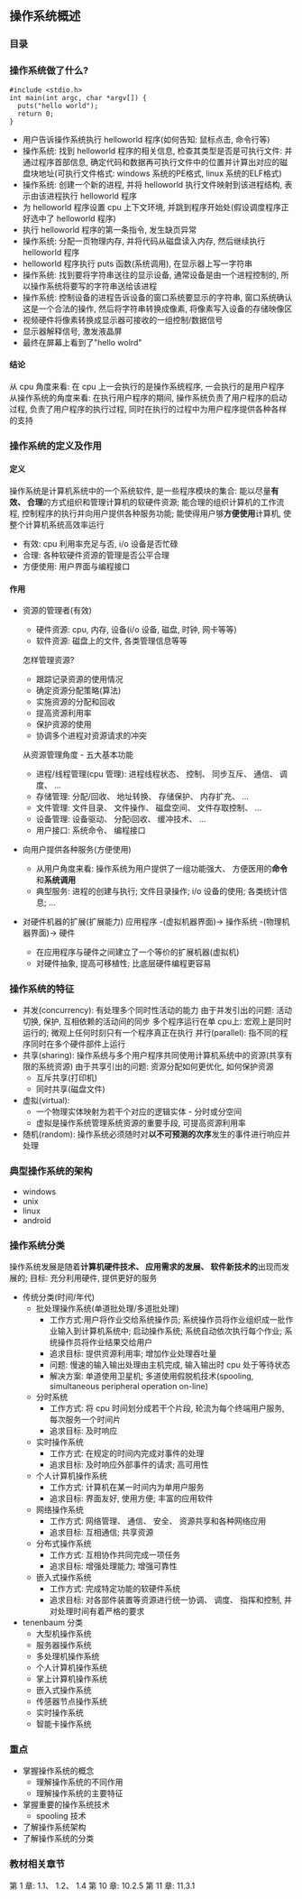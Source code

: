 ## 操作系统概述
### 目录

### 操作系统做了什么?
```
#include <stdio.h>
int main(int argc, char *argv[]) {
  puts("hello world");
  return 0;
}
```
- 用户告诉操作系统执行 helloworld 程序(如何告知: 鼠标点击, 命令行等)
- 操作系统: 找到 helloworld 程序的相关信息, 检查其类型是否是可执行文件: 并通过程序首部信息, 确定代码和数据再可执行文件中的位置并计算出对应的磁盘块地址(可执行文件格式: windows 系统的PE格式, linux 系统的ELF格式)
- 操作系统: 创建一个新的进程, 并将 helloworld 执行文件映射到该进程结构, 表示由该进程执行 helloworld 程序
- 为 helloworld 程序设置 cpu 上下文环境, 并跳到程序开始处(假设调度程序正好选中了 helloworld 程序)
- 执行 helloworld 程序的第一条指令, 发生缺页异常
- 操作系统: 分配一页物理内存, 并将代码从磁盘读入内存, 然后继续执行 helloworld 程序
- helloworld 程序执行 puts 函数(系统调用), 在显示器上写一字符串
- 操作系统: 找到要将字符串送往的显示设备, 通常设备是由一个进程控制的, 所以操作系统将要写的字符串送给该进程
- 操作系统: 控制设备的进程告诉设备的窗口系统要显示的字符串, 窗口系统确认这是一个合法的操作, 然后将字符串转换成像素, 将像素写入设备的存储映像区
- 视频硬件将像素转换成显示器可接收的一组控制/数据信号
- 显示器解释信号, 激发液晶屏
- 最终在屏幕上看到了"hello wolrd"
#### 结论
从 cpu 角度来看: 在 cpu 上一会执行的是操作系统程序, 一会执行的是用户程序
从操作系统的角度来看: 在执行用户程序的期间, 操作系统负责了用户程序的启动过程, 负责了用户程序的执行过程, 同时在执行的过程中为用户程序提供各种各样的支持

### 操作系统的定义及作用
#### 定义
操作系统是计算机系统中的一个系统软件, 是一些程序模块的集合: 能以尽量**有效、 合理**的方式组织和管理计算机的软硬件资源; 能合理的组织计算机的工作流程, 控制程序的执行并向用户提供各种服务功能; 能使得用户够**方便使用**计算机, 使整个计算机系统高效率运行
- 有效: cpu 利用率充足与否, i/o 设备是否忙碌
- 合理: 各种软硬件资源的管理是否公平合理
- 方便使用: 用户界面与编程接口

#### 作用
- 资源的管理者(有效)
  - 硬件资源: cpu, 内存, 设备(i/o 设备, 磁盘, 时钟, 网卡等等)
  - 软件资源: 磁盘上的文件, 各类管理信息等等

  怎样管理资源?
    - 跟踪记录资源的使用情况
    - 确定资源分配策略(算法)
    - 实施资源的分配和回收
    - 提高资源利用率
    - 保护资源的使用
    - 协调多个进程对资源请求的冲突

  从资源管理角度 - 五大基本功能
    - 进程/线程管理(cpu 管理): 进程线程状态、 控制、 同步互斥、 通信、 调度、 ...
    - 存储管理: 分配/回收、 地址转换、 存储保护、 内存扩充、 ...
    - 文件管理: 文件目录、 文件操作、 磁盘空间、 文件存取控制、 ...
    - 设备管理: 设备驱动、 分配i回收、 缓冲技术、 ...
    - 用户接口: 系统命令、 编程接口
- 向用户提供各种服务(方便使用)
  - 从用户角度来看: 操作系统为用户提供了一组功能强大、 方便医用的**命令**和**系统调用**
  - 典型服务: 进程的创建与执行; 文件目录操作; i/o 设备的使用; 各类统计信息; ...
- 对硬件机器的扩展(扩展能力)
应用程序 -(虚拟机器界面)-> 操作系统 -(物理机器界面)-> 硬件
  - 在应用程序与硬件之间建立了一个等价的扩展机器(虚拟机)
  - 对硬件抽象, 提高可移植性; 比底层硬件编程更容易

### 操作系统的特征
- 并发(concurrency): 有处理多个同时性活动的能力
由于并发引出的问题: 活动切换, 保护, 互相依赖的活动间的同步
多个程序运行在单 cpu上: 宏观上是同时运行的; 微观上任何时刻只有一个程序真正在执行
并行(parallel): 指不同的程序同时在多个硬件部件上运行
- 共享(sharing): 操作系统与多个用户程序共同使用计算机系统中的资源(共享有限的系统资源)
由于共享引出的问题: 资源分配如何更优化, 如何保护资源
  - 互斥共享(打印机)
  - 同时共享(磁盘文件)
- 虚拟(virtual):
  - 一个物理实体映射为若干个对应的逻辑实体 - 分时或分空间
  - 虚拟是操作系统管理系统资源的重要手段, 可提高资源利用率
- 随机(random): 操作系统必须随时对**以不可预测的次序**发生的事件进行响应并处理

### 典型操作系统的架构
- windows
- unix
- linux
- android

### 操作系统分类
操作系统发展是随着**计算机硬件技术、 应用需求的发展、 软件新技术的**出现而发展的;
目标: 充分利用硬件, 提供更好的服务
- 传统分类(时间/年代)
  - 批处理操作系统(单道批处理/多道批处理)
    - 工作方式:用户将作业交给系统操作员; 系统操作员将作业组织成一批作业输入到计算机系统中; 启动操作系统; 系统自动依次执行每个作业; 系统操作员将作业结果交给用户
    - 追求目标: 提供资源利用率; 增加作业处理吞吐量
    - 问题: 慢速的输入输出处理由主机完成, 输入输出时 cpu 处于等待状态
    - 解决方案: 单道使用卫星机; 多道使用假脱机技术(spooling, simultaneous peripheral operation on-line)
  - 分时系统
    - 工作方式: 将 cpu 时间划分成若干个片段, 轮流为每个终端用户服务, 每次服务一个时间片
    - 追求目标: 及时响应
  - 实时操作系统
    - 工作方式: 在规定的时间内完成对事件的处理
    - 追求目标: 及时响应外部事件的请求; 高可用性
  - 个人计算机操作系统
    - 工作方式: 计算机在某一时间内为单用户服务
    - 追求目标: 界面友好, 使用方便; 丰富的应用软件
  - 网络操作系统
    - 工作方式: 网络管理、 通信、 安全、 资源共享和各种网络应用
    - 追求目标: 互相通信; 共享资源
  - 分布式操作系统
    - 工作方式: 互相协作共同完成一项任务
    - 追求目标: 增强处理能力; 增强可靠性
  - 嵌入式操作系统
    - 工作方式: 完成特定功能的软硬件系统
    - 追求目标: 对各部件装置等资源进行统一协调、 调度、 指挥和控制, 并对处理时间有着严格的要求
- tenenbaum 分类
  - 大型机操作系统
  - 服务器操作系统
  - 多处理机操作系统
  - 个人计算机操作系统
  - 掌上计算机操作系统
  - 嵌入式操作系统
  - 传感器节点操作系统
  - 实时操作系统
  - 智能卡操作系统

### 重点
- 掌握操作系统的概念
  - 理解操作系统的不同作用
  - 理解操作系统的主要特征
- 掌握重要的操作系统技术
  - spooling 技术
- 了解操作系统架构
- 了解操作系统的分类

### 教材相关章节
第 1 章: 1.1、 1.2、 1.4
第 10 章: 10.2.5
第 11 章: 11.3.1

